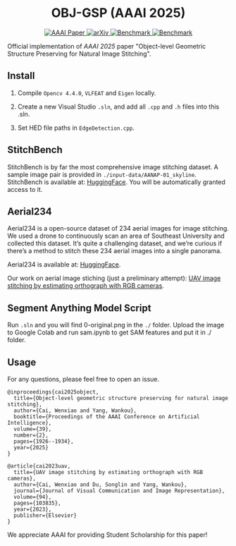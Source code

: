 <h1 align = "center">
OBJ-GSP (AAAI 2025)
</h1>

<p align="center">
    <a href="https://ojs.aaai.org/index.php/AAAI/article/view/32188">
        <img alt="AAAI Paper" src="http://img.shields.io/badge/Paper-AAAI-B31B1B.svg">
    </a>
    <a href="https://arxiv.org/abs/2402.12677">
        <img alt="arXiv" src="http://img.shields.io/badge/Full Length Paper-arXiv-orange">
    </a>
    <a href="https://huggingface.co/datasets/RussRobin/StitchBench">
        <img alt="Benchmark" src="https://img.shields.io/badge/🤗%20Benchmark-StitchBench-green">
    </a>
    <a href="https://huggingface.co/datasets/RussRobin/Aerial234">
        <img alt="Benchmark" src="https://img.shields.io/badge/🤗%20Benchmark-Aerial234-blue">
    </a>
</p>


Official implementation of *AAAI 2025* paper "Object-level Geometric Structure Preserving for Natural Image Stitching".

## Install

1. Compile ```Opencv 4.4.0```, ```VLFEAT``` and ```Eigen``` locally.

2. Create a new Visual Studio ```.sln```, and add all ```.cpp``` and ```.h``` files into this .sln.

3. Set HED file paths in ```EdgeDetection.cpp```.

## StitchBench

StitchBench is by far the most comprehensive image stitching dataset.
A sample image pair is provided in ```./input-data/AANAP-01_skyline```. 
StitchBench is available at: 
[HuggingFace](https://huggingface.co/datasets/RussRobin/StitchBench). You will be automatically granted access to it.

## Aerial234
Aerial234 is a open-source dataset of 234 aerial images for image stitching.
We used a drone to continuously scan an area of Southeast University and collected this dataset. 
It’s quite a challenging dataset, and we’re curious if there’s a method to stitch these 234 aerial images into a single panorama.

Aerial234 is available at: [HuggingFace](https://huggingface.co/datasets/RussRobin/Aerial234).

Our work on aerial image stiching (just a preliminary attempt): 
[UAV image stitching by estimating orthograph with RGB cameras](https://www.sciencedirect.com/science/article/pii/S1047320323000858).

## Segment Anything Model Script
Run ```.sln``` and you will find 0-original.png in the ```./``` folder.
Upload the image to Google Colab and run sam.ipynb to get SAM features and put it in ./ folder.

## Usage
For any questions, please feel free to open an issue.
```
@inproceedings{cai2025object,
  title={Object-level geometric structure preserving for natural image stitching},
  author={Cai, Wenxiao and Yang, Wankou},
  booktitle={Proceedings of the AAAI Conference on Artificial Intelligence},
  volume={39},
  number={2},
  pages={1926--1934},
  year={2025}
}
```

```
@article{cai2023uav,
  title={UAV image stitching by estimating orthograph with RGB cameras},
  author={Cai, Wenxiao and Du, Songlin and Yang, Wankou},
  journal={Journal of Visual Communication and Image Representation},
  volume={94},
  pages={103835},
  year={2023},
  publisher={Elsevier}
}
```

We appreciate AAAI for providing Student Scholarship for this paper!
